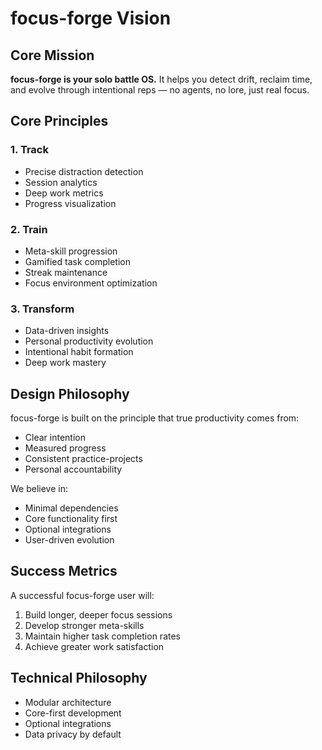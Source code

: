 # focus-forge Vision

## Core Mission
**focus-forge is your solo battle OS.**
It helps you detect drift, reclaim time, and evolve through intentional reps — no agents, no lore, just real focus.

## Core Principles

### 1. Track
- Precise distraction detection
- Session analytics
- Deep work metrics
- Progress visualization

### 2. Train
- Meta-skill progression
- Gamified task completion
- Streak maintenance
- Focus environment optimization

### 3. Transform
- Data-driven insights
- Personal productivity evolution
- Intentional habit formation
- Deep work mastery

## Design Philosophy

focus-forge is built on the principle that true productivity comes from:
- Clear intention
- Measured progress
- Consistent practice-projects
- Personal accountability

We believe in:
- Minimal dependencies
- Core functionality first
- Optional integrations
- User-driven evolution

## Success Metrics

A successful focus-forge user will:
1. Build longer, deeper focus sessions
2. Develop stronger meta-skills
3. Maintain higher task completion rates
4. Achieve greater work satisfaction

## Technical Philosophy

- Modular architecture
- Core-first development
- Optional integrations
- Data privacy by default 